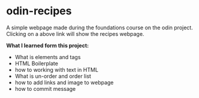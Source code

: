 # odin-recipes

A simple webpage made during the foundations course on the odin project. Clicking on a above link
will show the recipes webpage.

**What I learned form this project:**

- What is elements and tags
- HTML Boilerplate
- how to working with text in HTML
- What is un-order and order list
- how to add links and image to webpage
- how to commit message
